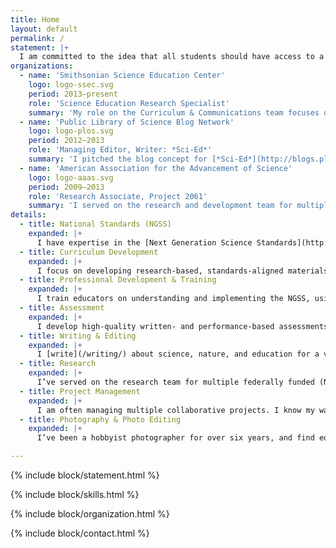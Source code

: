 ```yaml
---
title: Home
layout: default
permalink: /
statement: |+
  I am committed to the idea that all students should have access to a high-quality science education. I apply expertise in education research, national standards (NGSS), curriculum, assessment, and professional development to provide support, training, and resources to educators striving to raise expectations and meet this challenging, but achievable goal.
organizations:
  - name: 'Smithsonian Science Education Center'
    logo: logo-ssec.svg
    period: 2013–present
    role: 'Science Education Research Specialist'
    summary: 'My role on the Curriculum & Communications team focuses on translating research into practice. I’m a managing editor on a new (in development) [NGSS](http://www.nextgenscience.org/)-aligned curriculum series, a project lead on the [*Good Thinking!*](https://www.youtube.com/playlist?list=PLHWBid5WSAzT7PN4Q8Mnpk1ZwCb2g_5V_) video series, and a contributor to the [*STEMvisions*](https://ssec.si.edu/stemvisions-blog) blog.'
  - name: 'Public Library of Science Blog Network'
    logo: logo-plos.svg
    period: 2012–2013
    role: 'Managing Editor, Writer: *Sci-Ed*'
    summary: 'I pitched the blog concept for [*Sci-Ed*](http://blogs.plos.org/scied/) to the network and remotely managed a team of writers to cover science education from multiple angles (including formal, informal, and higher ed) for a broad audience.'
  - name: 'American Association for the Advancement of Science'
    logo: logo-aaas.svg
    period: 2009–2013
    role: 'Research Associate, Project 2061'
    summary: 'I served on the research and development team for multiple federally funded (NSF, IES) grants investigating the effectiveness of research-based, standards-aligned [curriculum materials](http://www.aaas.org/sites/default/files/THSBSummaryBooklet-F.pdf) and [assessments](http://assessment.aaas.org/pages/home).'
details:
  - title: National Standards (NGSS)
    expanded: |+
      I have expertise in the [Next Generation Science Standards](http://www.nextgenscience.org/) (NGSS) and their parent document, the NRC’s [*A Framework for K-12 Science Education*](http://www.nextgenscience.org/framework-k%E2%80%9312-science-education). I was recently selected as a panelist on [Achieve's NGSS EQuIP Peer Review Panel](http://achieve.org/our-initiatives/equip/peer-review-panel).
  - title: Curriculum Development
    expanded: |+
      I focus on developing research-based, standards-aligned materials for elementary and middle school science classrooms. I believe high-quality curriculum materials can be educative for both students and teachers.
  - title: Professional Development & Training
    expanded: |+
      I train educators on understanding and implementing the NGSS, using the [EQuIP rubric](http://www.nextgenscience.org/sites/default/files/EQuIP%20Rubric%20for%20Science%20v3.pdf) to identify NGSS-aligned materials, anticipating and probing student ideas, and facilitating student engagement in the science & engineering practices.
  - title: Assessment
    expanded: |+
      I develop high-quality written- and performance-based assessments through careful review, pilot testing, and precise standards alignment.
  - title: Writing & Editing
    expanded: |+
      I [write](/writing/) about science, nature, and education for a variety of audiences, including teachers, students, and the general public. As an editor, I specialize in structural and line editing and especially enjoy opportunities for close collaboration with writers.
  - title: Research
    expanded: |+
      I’ve served on the research team for multiple federally funded (NSF, IES) science education research studies collecting and analyzing data, including user interviews. I also specialize in translating research findings into the design of educational products – I spend a lot of time on Google Scholar.
  - title: Project Management
    expanded: |+
      I am often managing multiple collaborative projects. I know my way around Basecamp and Slack, and am always looking for ways to streamline processes and foster creativity.
  - title: Photography & Photo Editing
    expanded: |+
      I’ve been a hobbyist photographer for over six years, and find editing in Lightroom just as engaging as shooting. I also shoot events for charities like [City Dogs Rescue](http://www.citydogsrescuedc.org/).

---
```


{% include block/statement.html %}

{% include block/skills.html %}

{% include block/organization.html %}

{% include block/contact.html %}
